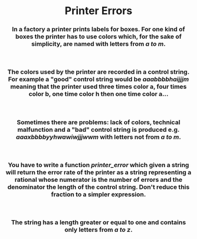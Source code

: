 <div align = "center">

# Printer Errors

</div>

<div align = "center">

<h3>In a factory a printer prints labels for boxes. For one kind of boxes the printer has to use colors which, for the sake of simplicity, are named with letters from <em>a to m</em>.</h3>
<br>
<h3>The colors used by the printer are recorded in a control string. For example a "good" control string would be <em>aaabbbbhaijjjm</em> meaning that the printer used three times color a, four times color b, one time color h then one time color a...</h3>
<br>
<h3>Sometimes there are problems: lack of colors, technical malfunction and a "bad" control string is produced e.g. <em>aaaxbbbbyyhwawiwjjjwwm</em> with letters not from <em>a to m</em>.</h3>
<br>
<h3>You have to write a function <em>printer_error</em> which given a string will return the error rate of the printer as a string representing a rational whose numerator is the number of errors and the denominator the length of the control string. Don't reduce this fraction to a simpler expression.</h3>
<br>
<h3>The string has a length greater or equal to one and contains only letters from <em>a to z</em>.</h3>

</div>
